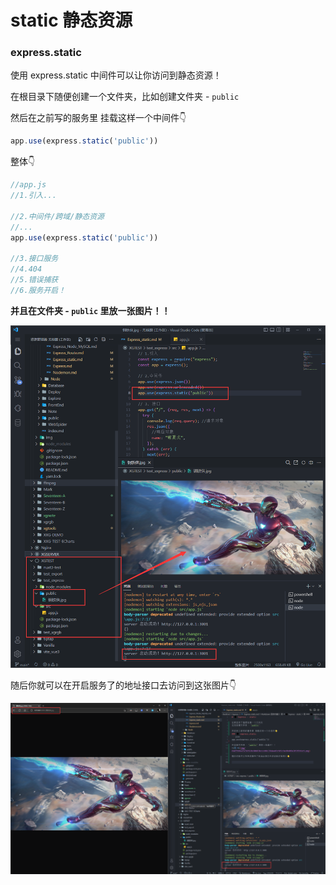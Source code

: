 # static 静态资源

### express.static
使用 express.static 中间件可以让你访问到静态资源！

在根目录下随便创建一个文件夹，比如创建文件夹 - `public`

然后在之前写的服务里 挂载这样一个中间件👇
```js
app.use(express.static('public'))
```
整体👇
```javascript
//app.js
//1.引入...

//2.中间件/跨域/静态资源
//...
app.use(express.static('public'))

//3.接口服务
//4.404
//5.错误捕获
//6.服务开启！
```
**并且在文件夹 - `public` 里放一张图片！！**

![图 4](img/814f99d1a25e503928c880d3becce08c71b4aa03c985c9acbbdd9a7059feb1e9.png)  

随后你就可以在开启服务了的地址接口去访问到这张图片👇

![图 5](img/8c41db03537d7a83cddab5c6c35940e215e44fd89fd160ee592d8a990bf704d1.png)  
